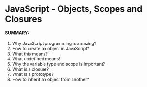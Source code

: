 # JavaScript - Objects, Scopes and Closures

#### SUMMARY:

1. Why JavaScript programming is amazing?
2. How to create an object in JavaScript?
3. What this means?
4. What undefined means?
5. Why the variable type and scope is important?
6. What is a closure?
7. What is a prototype?
8. How to inherit an object from another?
